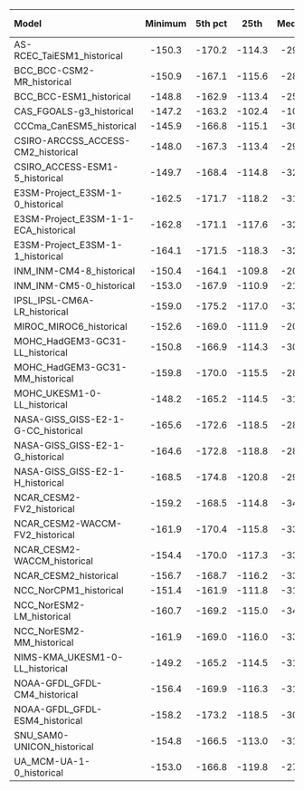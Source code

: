Model | Minimum | 5th pct | 25th | Median | 75th | 95th pct | Maximum
 :-- |  :--:  |  :--:  |  :--:  |  :--:  |  :--:  |  :--:  |  :--: 
AS-RCEC_TaiESM1_historical |  -150.3 |  -170.2 |  -114.3 |   -29.5 |    55.9 |   103.5 |  -150.3
BCC_BCC-CSM2-MR_historical |  -150.9 |  -167.1 |  -115.6 |   -28.4 |    53.8 |   104.9 |  -150.9
BCC_BCC-ESM1_historical |  -148.8 |  -162.9 |  -113.4 |   -25.7 |    53.9 |   100.5 |  -148.8
CAS_FGOALS-g3_historical |  -147.2 |  -163.2 |  -102.4 |   -10.9 |    60.6 |    99.8 |  -143.1
CCCma_CanESM5_historical |  -145.9 |  -166.8 |  -115.1 |   -30.5 |    58.5 |   104.0 |  -145.9
CSIRO-ARCCSS_ACCESS-CM2_historical |  -148.0 |  -167.3 |  -113.4 |   -29.9 |    57.0 |   100.1 |  -148.0
CSIRO_ACCESS-ESM1-5_historical |  -149.7 |  -168.4 |  -114.8 |   -32.4 |    54.3 |   101.7 |  -149.7
E3SM-Project_E3SM-1-0_historical |  -162.5 |  -171.7 |  -118.2 |   -31.4 |    58.3 |   104.9 |  -155.9
E3SM-Project_E3SM-1-1-ECA_historical |  -162.8 |  -171.1 |  -117.6 |   -32.4 |    58.0 |   105.1 | 0.0
E3SM-Project_E3SM-1-1_historical |  -164.1 |  -171.5 |  -118.3 |   -32.4 |    57.2 |   105.6 |  -154.6
INM_INM-CM4-8_historical |  -150.4 |  -164.1 |  -109.8 |   -20.4 |    54.4 |    96.3 |  -148.7
INM_INM-CM5-0_historical |  -153.0 |  -167.9 |  -110.9 |   -21.2 |    55.5 |    98.1 |  -152.6
IPSL_IPSL-CM6A-LR_historical |  -159.0 |  -175.2 |  -117.0 |   -33.1 |    60.3 |   103.5 |  -159.0
MIROC_MIROC6_historical |  -152.6 |  -169.0 |  -111.9 |   -20.4 |    58.6 |    96.6 |  -151.9
MOHC_HadGEM3-GC31-LL_historical |  -150.8 |  -166.9 |  -114.3 |   -30.1 |    57.2 |   101.0 |  -148.5
MOHC_HadGEM3-GC31-MM_historical |  -159.8 |  -170.0 |  -115.5 |   -28.7 |    58.9 |   102.6 |  -153.3
MOHC_UKESM1-0-LL_historical |  -148.2 |  -165.2 |  -114.5 |   -31.7 |    56.6 |   102.3 |  -147.7
NASA-GISS_GISS-E2-1-G-CC_historical |  -165.6 |  -172.6 |  -118.5 |   -28.9 |    57.7 |   100.7 |  -163.4
NASA-GISS_GISS-E2-1-G_historical |  -164.6 |  -172.8 |  -118.8 |   -28.7 |    57.6 |   100.7 |  -162.2
NASA-GISS_GISS-E2-1-H_historical |  -168.5 |  -174.8 |  -120.8 |   -29.5 |    58.8 |   100.7 |  -164.6
NCAR_CESM2-FV2_historical |  -159.2 |  -168.5 |  -114.8 |   -34.2 |    53.2 |   110.6 |  -149.1
NCAR_CESM2-WACCM-FV2_historical |  -161.9 |  -170.4 |  -115.8 |   -33.9 |    53.8 |   110.7 |  -153.4
NCAR_CESM2-WACCM_historical |  -154.4 |  -170.0 |  -117.3 |   -33.9 |    54.1 |   112.5 |  -154.4
NCAR_CESM2_historical |  -156.7 |  -168.7 |  -116.2 |   -33.5 |    53.6 |   111.2 |  -152.0
NCC_NorCPM1_historical |  -151.4 |  -161.9 |  -111.8 |   -31.6 |    54.4 |   100.5 |  -143.8
NCC_NorESM2-LM_historical |  -160.7 |  -169.2 |  -115.0 |   -34.9 |    52.5 |   108.6 |  -151.8
NCC_NorESM2-MM_historical |  -161.9 |  -169.0 |  -116.0 |   -33.0 |    52.5 |   109.1 |  -153.3
NIMS-KMA_UKESM1-0-LL_historical |  -149.2 |  -165.2 |  -114.5 |   -31.5 |    56.4 |   102.7 |  -148.1
NOAA-GFDL_GFDL-CM4_historical |  -156.4 |  -169.9 |  -116.3 |   -31.2 |    56.9 |   106.2 |  -155.5
NOAA-GFDL_GFDL-ESM4_historical |  -158.2 |  -173.2 |  -118.5 |   -30.0 |    57.3 |   105.7 |  -158.0
SNU_SAM0-UNICON_historical |  -154.8 |  -166.5 |  -113.0 |   -31.1 |    55.0 |   104.1 |  -148.5
UA_MCM-UA-1-0_historical |  -153.0 |  -166.8 |  -119.8 |   -27.6 |    60.7 |   109.6 |  -153.0
